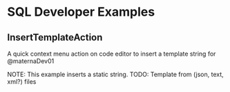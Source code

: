 # SQL Developer Examples
## InsertTemplateAction
A quick context menu action on code editor to insert a template string for @maternaDev01

NOTE: This example inserts a static string.
TODO: Template from (json, text, xml?) files
